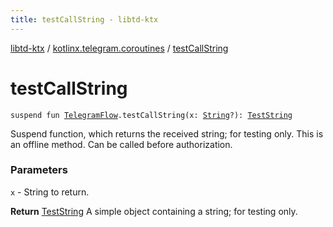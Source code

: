```yaml
---
title: testCallString - libtd-ktx
---
```


[libtd-ktx](../index.html) / [kotlinx.telegram.coroutines](index.html) / [testCallString](./test-call-string.html)

# testCallString

`suspend fun `[`TelegramFlow`](../kotlinx.telegram.core/-telegram-flow/index.html)`.testCallString(x: `[`String`](https://kotlinlang.org/api/latest/jvm/stdlib/kotlin/-string/index.html)`?): `[`TestString`](https://tdlibx.github.io/td/docs/org/drinkless/td/libcore/telegram/TdApi.TestString.html)

Suspend function, which returns the received string; for testing only. This is an offline method.
Can be called before authorization.

### Parameters

`x` - String to return.

**Return**
[TestString](https://tdlibx.github.io/td/docs/org/drinkless/td/libcore/telegram/TdApi.TestString.html) A simple object containing a string; for testing only.

